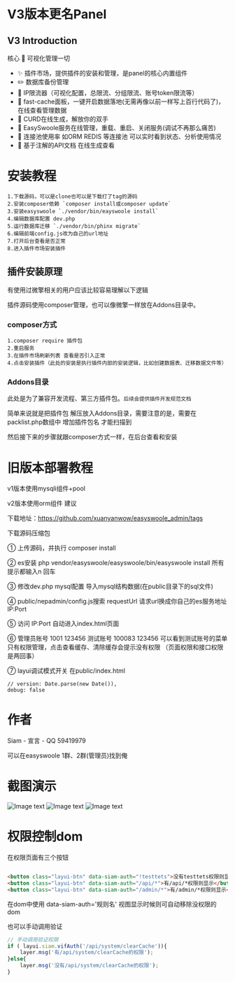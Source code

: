 # V3版本更名Panel 

## V3 Introduction

核心 :pushpin:  可视化管理一切

- :sparkles: 插件市场，提供插件的安装和管理，是panel的核心内置组件
- :pencil2: 数据库备份管理
- :hammer: IP限流器（可视化配置，总限流、分组限流、账号token限流等）
- :page_facing_up: fast-cache面板，一键开启数据落地(无需再像以前一样写上百行代码了)，在线查看管理数据
- :page_facing_up: CURD在线生成，解放你的双手
- :page_facing_up: EasySwoole服务在线管理，重载、重启、关闭服务(调试不再那么痛苦)
- :page_facing_up: 连接池使用率  如ORM REDIS 等连接池 可以实时看到状态、分析使用情况
- :page_facing_up: 基于注解的API文档 在线生成查看
 

# 安装教程
```
1.下载源码，可以是clone也可以是下载打了tag的源码
2.安装composer依赖 `composer install或composer update`
3.安装easyswoole `./vendor/bin/eayswoole install`
4.编辑数据库配置 dev.php
5.运行数据库迁移 `./vendor/bin/phinx migrate`
6.编辑前端config.js改为自己的url地址
7.打开后台查看是否正常
8.进入插件市场安装插件
```

## 插件安装原理

有使用过微擎相关的用户应该比较容易理解以下逻辑

插件源码使用composer管理，也可以像微擎一样放在Addons目录中。

### composer方式
```
1.composer require 插件包
2.重启服务
3.在插件市场刷新列表 查看是否引入正常
4.点击安装插件（此处的安装是执行插件内部的安装逻辑，比如创建数据表、迁移数据文件等）
```
### Addons目录

此处是为了兼容开发流程、第三方插件包。`后续会提供插件开发规范文档`

简单来说就是把插件包 解压放入Addons目录，需要注意的是，需要在packlist.php数组中 增加插件包名 才能扫描到

然后接下来的步骤就跟composer方式一样，在后台查看和安装 





# 旧版本部署教程


v1版本使用mysqli组件+pool

v2版本使用orm组件 建议


下载地址：https://github.com/xuanyanwow/easyswoole_admin/tags

下载源码压缩包 

① 上传源码，并执行 composer install

② es安装  php vendor/easyswoole/easyswoole/bin/easyswoole install  所有提示都输入n 回车

③ 修改dev.php mysql配置  导入mysql结构数据(在public目录下的sql文件)

④ public/nepadmin/config.js搜索 requestUrl  请求url换成你自己的es服务地址  IP:Port

⑤ 访问 IP:Port 自动进入index.html页面

⑥ 管理员账号 1001 123456   测试账号 100083 123456   可以看到测试账号的菜单只有权限管理，点击查看缓存、清除缓存会提示没有权限  （页面权限和接口权限是两回事）

⑦ layui调试模式开关 在public/index.html 
```
// version: Date.parse(new Date()),
debug: false
```

# 作者

Siam - 宣言 - QQ 59419979

可以在easyswoole 1群、2群(管理员)找到俺

# 截图演示

![Image text](./public/temimg/easysiam.jpg)
![Image text](./public/temimg/easysiam2.jpg)
![Image text](./public/temimg/easysiam3.jpg)

# 权限控制dom
在权限页面有三个按钮
```html

<button class="layui-btn" data-siam-auth="!testtets">没有testtets权限则显示</button>
<button class="layui-btn" data-siam-auth="/api/*">有/api/*权限则显示</button>
<button class="layui-btn" data-siam-auth="/admin/*">有/admin/*权限则显示</button>
```

在dom中使用 data-siam-auth='规则名'  视图显示时候则可自动移除没权限的dom

也可以手动调用验证
```javascript
// 手动调用验证权限
if ( layui.siam.vifAuth('/api/system/clearCache')){
    layer.msg('有/api/system/clearCache的权限');
}else{
    layer.msg('没有/api/system/clearCache的权限');
}
```
